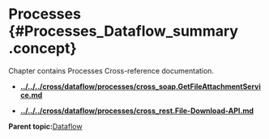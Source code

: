 # Processes {#Processes_Dataflow_summary .concept}

Chapter contains Processes Cross-reference documentation.

-   **[../../../cross/dataflow/processes/cross\_soap.GetFileAttachmentService.md](../../../cross/dataflow/processes/cross_soap.GetFileAttachmentService.md)**  

-   **[../../../cross/dataflow/processes/cross\_rest.File-Download-API.md](../../../cross/dataflow/processes/cross_rest.File-Download-API.md)**  


**Parent topic:**[Dataflow](../../../cross/dataflow/dataflow.md)


